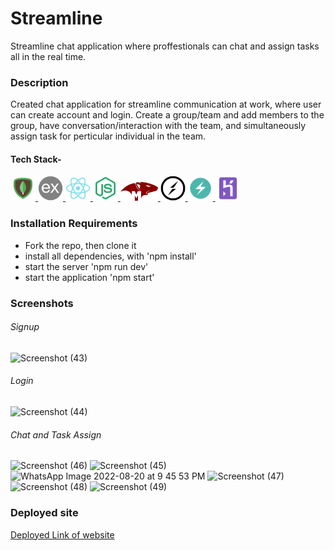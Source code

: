 # Streamline

Streamline chat application where proffestionals can chat and assign tasks all in the real time.

### Description

Created chat application for streamline communication at work, where user can create account and login.
Create a group/team and add members to the group, have conversation/interaction with the team, and simultaneously assign task for perticular individual in the team.

<!-- ### Tech Stack

* React
* MongoDB
* Express
* Node.js
* Javascript 
* Nodemailer
* Socket.io
* Chackra UI
* Mongoose
* HTML
* CSS -->

#### Tech Stack-

<p float="left">
   <a href="https://www.mongodb.com/" target="_blank" rel="noreferrer"> <img src="https://github.com/ribhar/ribhar/blob/main/giticons/icons8-mongodb.svg" alt="mongodb" width="40" height="40"/> </a>
   <a href="https://expressjs.com" target="_blank" rel="noreferrer"> <img src="https://github.com/ribhar/ribhar/blob/main/giticons/express.png" alt="express" width="40" height="40"/> </a>
  <a href="https://reactjs.org/" target="_blank" rel="noreferrer"> <img src="https://github.com/ribhar/ribhar/blob/main/giticons/icons8-react-native.svg" alt="react" width="40" height="40"/> </a> 
  <a href="https://nodejs.org" target="_blank" rel="noreferrer"> <img src="https://github.com/ribhar/ribhar/blob/main/giticons/icons8-node-js.svg" alt="nodejs" width="40" height="40"/> </a>
   <a href="https://mongoosejs.com/" target="_blank" rel="noreferrer"> <img src="https://github.com/ribhar/ribhar/blob/main/giticons/mongoose.png" alt="mongoose" width="60" height="30"/> </a>
   <a href="https://socket.io/" target="_blank" rel="noreferrer"> <img src="https://github.com/ribhar/ribhar/blob/main/giticons/socket.svg" alt="socket" width="40" height="40"> 
   <a href="https://chakra-ui.com/" target="_blank" rel="noreferrer"> <img src="https://github.com/ribhar/ribhar/blob/main/giticons/icons8-chakra-ui.svg" alt="chakra" width="40" height="40"> 
  <a href="https://dashboard.heroku.com/" target="_blank" rel="noreferrer"> <img src="https://github.com/ribhar/ribhar/blob/main/giticons/icons8-heroku.svg" alt="heroku" width="40" height="40"/> </a>
</p>
 

### Installation Requirements

* Fork the repo, then clone it
* install all dependencies, with 'npm install'
* start the server 'npm run dev'
* start the application 'npm start'

### Screenshots

###### Signup

![Screenshot (43)](https://user-images.githubusercontent.com/100186167/185743179-6e16a30f-0c5b-4817-98c3-7b2e99d11370.png)

###### Login
![Screenshot (44)](https://user-images.githubusercontent.com/100186167/185743232-3ef98561-f8bd-4f14-8f35-74d5b1b1edd3.png)

###### Chat and Task Assign 

![Screenshot (46)](https://user-images.githubusercontent.com/100186167/185756813-ea99185f-1a5e-4257-b7a1-077a0fefd714.png)
![Screenshot (45)](https://user-images.githubusercontent.com/100186167/185743282-68d532e6-a5d2-44cc-ac9a-b8747a06c882.png)
![WhatsApp Image 2022-08-20 at 9 45 53 PM](https://user-images.githubusercontent.com/100186167/185756654-c87ccb1c-7a7c-4fdf-926c-4f07c227a729.jpeg)
![Screenshot (47)](https://user-images.githubusercontent.com/100186167/185743367-b07ccd9f-5a85-4063-a304-2b47b2c9a3d4.png)
![Screenshot (48)](https://user-images.githubusercontent.com/100186167/185743399-80bfbe2c-1179-4978-a07f-cafaeee39265.png)
![Screenshot (49)](https://user-images.githubusercontent.com/100186167/185743444-b0362987-3c9a-498d-bb05-bec83249773c.png)

### Deployed site

[Deployed Link of website](https://streamline-eight.vercel.app/)


